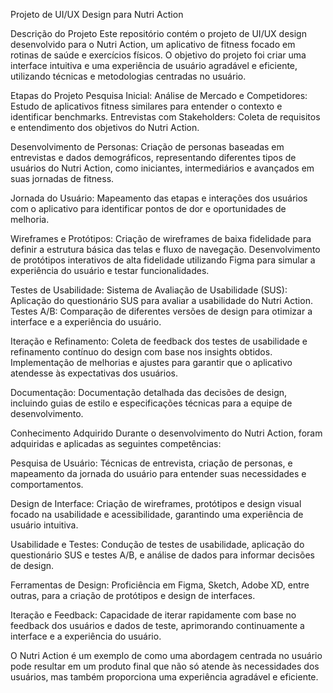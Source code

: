 Projeto de UI/UX Design para Nutri Action

Descrição do Projeto Este repositório contém o projeto de UI/UX design desenvolvido para o Nutri Action, um aplicativo de fitness focado em rotinas de saúde e exercícios físicos. O objetivo do projeto foi criar uma interface intuitiva e uma experiência de usuário agradável e eficiente, utilizando técnicas e metodologias centradas no usuário.

Etapas do Projeto
Pesquisa Inicial:
Análise de Mercado e Competidores: Estudo de aplicativos fitness similares para entender o contexto e identificar benchmarks. Entrevistas com Stakeholders: Coleta de requisitos e entendimento dos objetivos do Nutri Action.

Desenvolvimento de Personas:
Criação de personas baseadas em entrevistas e dados demográficos, representando diferentes tipos de usuários do Nutri Action, como iniciantes, intermediários e avançados em suas jornadas de fitness.

Jornada do Usuário:
Mapeamento das etapas e interações dos usuários com o aplicativo para identificar pontos de dor e oportunidades de melhoria.

Wireframes e Protótipos:
Criação de wireframes de baixa fidelidade para definir a estrutura básica das telas e fluxo de navegação. Desenvolvimento de protótipos interativos de alta fidelidade utilizando Figma para simular a experiência do usuário e testar funcionalidades.

Testes de Usabilidade:
Sistema de Avaliação de Usabilidade (SUS): Aplicação do questionário SUS para avaliar a usabilidade do Nutri Action. Testes A/B: Comparação de diferentes versões de design para otimizar a interface e a experiência do usuário.

Iteração e Refinamento:
Coleta de feedback dos testes de usabilidade e refinamento contínuo do design com base nos insights obtidos. Implementação de melhorias e ajustes para garantir que o aplicativo atendesse às expectativas dos usuários.

Documentação:
Documentação detalhada das decisões de design, incluindo guias de estilo e especificações técnicas para a equipe de desenvolvimento.

Conhecimento Adquirido
Durante o desenvolvimento do Nutri Action, foram adquiridas e aplicadas as seguintes competências:

Pesquisa de Usuário: Técnicas de entrevista, criação de personas, e mapeamento da jornada do usuário para entender suas necessidades e comportamentos.

Design de Interface: Criação de wireframes, protótipos e design visual focado na usabilidade e acessibilidade, garantindo uma experiência de usuário intuitiva.

Usabilidade e Testes: Condução de testes de usabilidade, aplicação do questionário SUS e testes A/B, e análise de dados para informar decisões de design.

Ferramentas de Design: Proficiência em Figma, Sketch, Adobe XD, entre outras, para a criação de protótipos e design de interfaces.

Iteração e Feedback: Capacidade de iterar rapidamente com base no feedback dos usuários e dados de teste, aprimorando continuamente a interface e a experiência do usuário.

O Nutri Action é um exemplo de como uma abordagem centrada no usuário pode resultar em um produto final que não só atende às necessidades dos usuários, mas também proporciona uma experiência agradável e eficiente.
